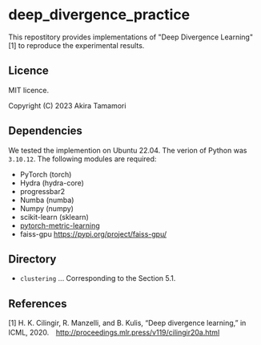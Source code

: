 # deep_divergence_practice
This repostitory provides implementations of "Deep Divergence Learning" [1] to reproduce the experimental results.

## Licence
MIT licence.

Copyright (C) 2023 Akira Tamamori

## Dependencies
We tested the implemention on Ubuntu 22.04. The verion of Python was `3.10.12`. The following modules are required:

- PyTorch (torch)
- Hydra (hydra-core)
- progressbar2
- Numba (numba)
- Numpy (numpy)
- scikit-learn (sklearn)
- [pytorch-metric-learning](https://github.com/KevinMusgrave/pytorch-metric-learning#installation) 
- faiss-gpu https://pypi.org/project/faiss-gpu/

## Directory
- `clustering` ... Corresponding to the Section 5.1.

## References
[1] H. K. Cilingir, R. Manzelli, and B. Kulis, “Deep divergence learning,” in ICML, 2020.　http://proceedings.mlr.press/v119/cilingir20a.html
